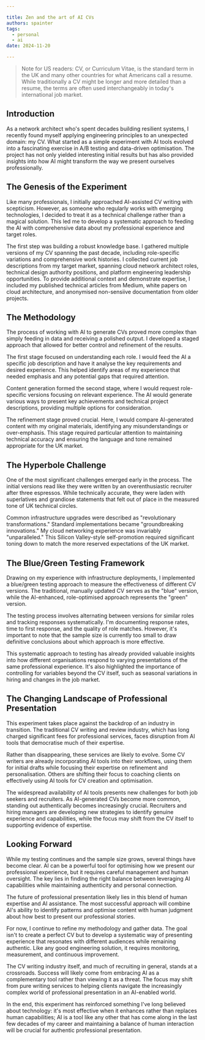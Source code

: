 ```yaml
---

title: Zen and the art of AI CVs
authors: spainter
tags:
  - personal
  - ai
date: 2024-11-20

---
```


> Note for US readers: CV, or Curriculum Vitae, is the standard term in the UK and many other countries for what Americans call
> a resume. While traditionally a CV might be longer and more detailed than a resume, the terms are often used interchangeably
> in today's international job market.
<!--truncate-->
## Introduction

As a network architect who's spent decades building resilient systems, I recently found myself applying engineering principles to an unexpected domain: my CV. What started as a simple experiment with AI tools evolved into a fascinating exercise in A/B testing and data-driven optimisation. The project has not only yielded interesting initial results but has also provided insights into how AI might transform the way we present ourselves professionally.

## The Genesis of the Experiment

Like many professionals, I initially approached AI-assisted CV writing with scepticism. However, as someone who regularly works with emerging technologies, I decided to treat it as a technical challenge rather than a magical solution. This led me to develop a systematic approach to feeding the AI with comprehensive data about my professional experience and target roles.

The first step was building a robust knowledge base. I gathered multiple versions of my CV spanning the past decade, including role-specific variations and comprehensive work histories. I collected current job descriptions from my target market, spanning cloud network architect roles, technical design authority positions, and platform engineering leadership opportunities. To provide additional context and demonstrate expertise, I included my published technical articles from Medium, white papers on cloud architecture, and anonymised non-sensiive documentation from older projects.

## The Methodology

The process of working with AI to generate CVs proved more complex than simply feeding in data and receiving a polished output. I developed a staged approach that allowed for better control and refinement of the results.

The first stage focused on understanding each role. I would feed the AI a specific job description and have it analyse the key requirements and desired experience. This helped identify areas of my experience that needed emphasis and any potential gaps that required attention.

Content generation formed the second stage, where I would request role-specific versions focusing on relevant experience. The AI would generate various ways to present key achievements and technical project descriptions, providing multiple options for consideration.

The refinement stage proved crucial. Here, I would compare AI-generated content with my original materials, identifying any misunderstandings or over-emphasis. This stage required particular attention to maintaining technical accuracy and ensuring the language and tone remained appropriate for the UK market.

## The Hyperbole Challenge

One of the most significant challenges emerged early in the process. The initial versions read like they were written by an overenthusiastic recruiter after three espressos. While technically accurate, they were laden with superlatives and grandiose statements that felt out of place in the measured tone of UK technical circles.

Common infrastructure upgrades were described as "revolutionary transformations." Standard implementations became "groundbreaking innovations." My cloud networking experience was invariably "unparalleled." This Silicon Valley-style self-promotion required significant toning down to match the more reserved expectations of the UK market.

## The Blue/Green Testing Framework

Drawing on my experience with infrastructure deployments, I implemented a blue/green testing approach to measure the effectiveness of different CV versions. The traditional, manually updated CV serves as the "blue" version, while the AI-enhanced, role-optimised approach represents the "green" version.

The testing process involves alternating between versions for similar roles and tracking responses systematically. I'm documenting response rates, time to first response, and the quality of role matches. However, it's important to note that the sample size is currently too small to draw definitive conclusions about which approach is more effective.

This systematic approach to testing has already provided valuable insights into how different organisations respond to varying presentations of the same professional experience. It's also highlighted the importance of controlling for variables beyond the CV itself, such as seasonal variations in hiring and changes in the job market.

## The Changing Landscape of Professional Presentation

This experiment takes place against the backdrop of an industry in transition. The traditional CV writing and review industry, which has long charged significant fees for professional services, faces disruption from AI tools that democratise much of their expertise.

Rather than disappearing, these services are likely to evolve. Some CV writers are already incorporating AI tools into their workflows, using them for initial drafts while focusing their expertise on refinement and personalisation. Others are shifting their focus to coaching clients on effectively using AI tools for CV creation and optimisation.

The widespread availability of AI tools presents new challenges for both job seekers and recruiters. As AI-generated CVs become more common, standing out authentically becomes increasingly crucial. Recruiters and hiring managers are developing new strategies to identify genuine experience and capabilities, while the focus may shift from the CV itself to supporting evidence of expertise.

## Looking Forward

While my testing continues and the sample size grows, several things have become clear. AI can be a powerful tool for optimising how we present our professional experience, but it requires careful management and human oversight. The key lies in finding the right balance between leveraging AI capabilities while maintaining authenticity and personal connection.

The future of professional presentation likely lies in this blend of human expertise and AI assistance. The most successful approach will combine AI's ability to identify patterns and optimise content with human judgment about how best to present our professional stories.

For now, I continue to refine my methodology and gather data. The goal isn't to create a perfect CV but to develop a systematic way of presenting experience that resonates with different audiences while remaining authentic. Like any good engineering solution, it requires monitoring, measurement, and continuous improvement.

The CV writing industry itself, and much of recruiting in general, stands at a crossroads. Success will likely come from embracing AI as a complementary tool rather than viewing it as a threat. The focus may shift from pure writing services to helping clients navigate the increasingly complex world of professional presentation in an AI-enabled world.

In the end, this experiment has reinforced something I've long believed about technology: it's most effective when it enhances rather than replaces human capabilities; AI is a tool like any other that has come along in the last few decades of my career and maintaining a balance of human interaction will be crucial for authentic professional presentation.
